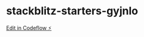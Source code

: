 # stackblitz-starters-gyjnlo

[Edit in Codeflow ⚡️](https://stackblitz.com/~/github.com/shivaslb72/stackblitz-starters-gyjnlo)